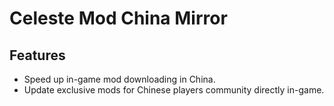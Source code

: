 # Celeste Mod China Mirror

## Features

- Speed up in-game mod downloading in China.
- Update exclusive mods for Chinese players community directly in-game.
